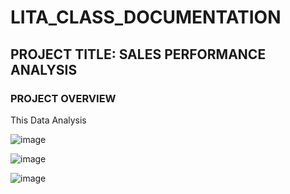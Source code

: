 # LITA_CLASS_DOCUMENTATION

## PROJECT TITLE: SALES PERFORMANCE ANALYSIS

### PROJECT OVERVIEW
This Data Analysis

![image](https://github.com/user-attachments/assets/2e253cda-0803-462b-861e-d838b8081052)


![image](https://github.com/user-attachments/assets/18006db8-b366-4729-aab1-c919796677d7)


![image](https://github.com/user-attachments/assets/6a372b64-826c-41a9-81f4-9e7c5f257650)










